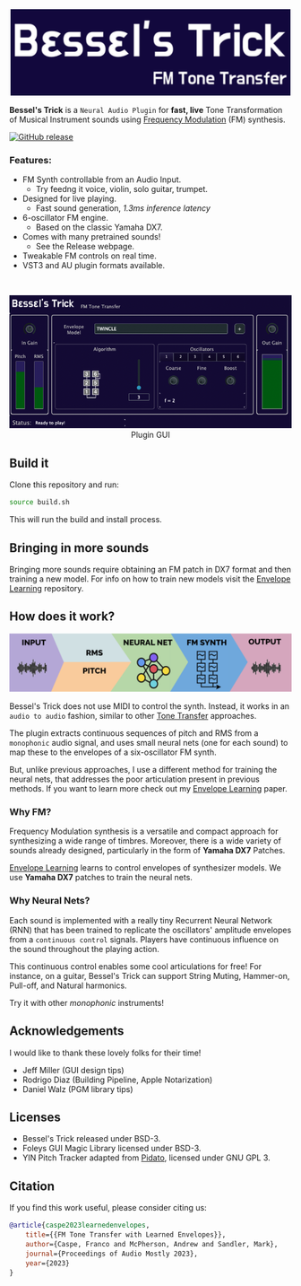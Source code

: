 
<center>
<img src="resources/imgdoc/bt_bkg.png" alt="Logo" width=500>
</center>

**Bessel's Trick** is a `Neural Audio Plugin` for **fast, live** Tone Transformation of Musical Instrument sounds using [Frequency Modulation](https://en.wikipedia.org/wiki/Frequency_modulation_synthesis) (FM) synthesis.

[![GitHub release](https://img.shields.io/github/release/fcaspe/BesselsTrick.svg)](https://GitHub.com/fcaspe/BesselsTrick/releases/)


### Features:
 - FM Synth controllable from an Audio Input.
    - Try feedng it voice, violin, solo guitar, trumpet.
 - Designed for live playing.
    - Fast sound generation, *1.3ms inference latency*
 - 6-oscillator FM engine.
    - Based on the classic Yamaha DX7.
 - Comes with many pretrained sounds!
    - See the Release webpage.
 - Tweakable FM controls on real time.
 - VST3 and AU plugin formats available.

&nbsp;
<center>
<img src="resources/imgdoc/bt_screenshot.png" alt="Logo" width=600>

</center>
<center>Plugin GUI</center>

## Build it

Clone this repository and run:

```bash
source build.sh
```

This will run the build and install process.

## Bringing in more sounds

Bringing more sounds require obtaining an FM patch in DX7 format and then training a new model. For info on how to train new models visit the [Envelope Learning](https://github.com/fcaspe/fmtransfer) repository.

## How does it work?

<center>
<img src="resources/imgdoc/pipeline.png" alt="Logo" width=600>
</center>

Bessel's Trick does not use MIDI to control the synth. Instead, it works in an `audio to audio` fashion, similar to other [Tone Transfer](https://sites.research.google/tonetransfer) approaches.

The plugin extracts continuous sequences of pitch and RMS from a `monophonic` audio signal, and uses small neural nets (one for each sound) to map these to the envelopes of a six-oscillator FM synth.

But, unlike previous approaches, I use a different method for training the neural nets, that addresses the poor articulation present in previous methods. If you want to learn more check out my [Envelope Learning](https://fcaspe.github.io/fmtransfer) paper.

### Why FM?

Frequency Modulation synthesis is a versatile and compact approach for synthesizing a wide range of timbres. Moreover, there is a wide variety of sounds already designed, particularly in the form of **Yamaha DX7** Patches.

[Envelope Learning](https://fcaspe.github.io/fmtransfer) learns to control envelopes of synthesizer models. We use **Yamaha DX7** patches to train the neural nets.

### Why Neural Nets?

Each sound is implemented with a really tiny Recurrent Neural Network (RNN) that has been trained to replicate the oscillators' amplitude envelopes from a `continuous control` signals. Players have continuous influence on the sound throughout the playing action.

This continuous control enables some cool articulations for free! For instance, on a guitar, Bessel's Trick can support String Muting, Hammer-on, Pull-off, and Natural harmonics.

Try it with other *monophonic* instruments!

## Acknowledgements

I would like to thank these lovely folks for their time!
 - Jeff Miller (GUI design tips)
 - Rodrigo Diaz (Building Pipeline, Apple Notarization)
 - Daniel Walz (PGM library tips)

## Licenses
 - Bessel's Trick released under BSD-3.
 - Foleys GUI Magic Library licensed under BSD-3.
 - YIN Pitch Tracker adapted from [Pidato](https://github.com/JorenSix/Pidato), licensed under GNU GPL 3.

 ## Citation
 If you find this work useful, please consider citing us:

```bibtex
@article{caspe2023learnedenvelopes,
    title={{FM Tone Transfer with Learned Envelopes}},
    author={Caspe, Franco and McPherson, Andrew and Sandler, Mark},
    journal={Proceedings of Audio Mostly 2023},
    year={2023}
}
```